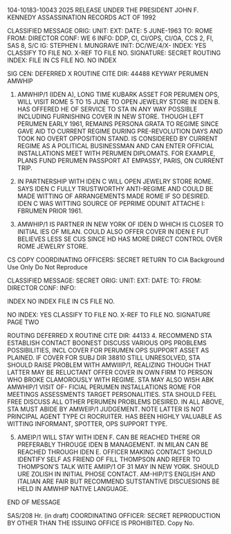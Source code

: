 104-10183-10043
2025 RELEASE UNDER THE PRESIDENT JOHN F. KENNEDY ASSASSINATION RECORDS ACT OF 1992

CLASSIFIED MESSAGE
ORIG:
UNIT:
EXT:
DATE: 5 JUNE-1963
TO: ROME
FROM: DIRECTOR
CONF: WE 6
INFO: DDP, CI, CI/OPS, CI/OA, CCS 2, FI, SAS 8, S/C
IG: STEPHEN I. MUNGRAVE
INIT: DC/WE/4/X-
INDEX: YES
CLASSIFY TO FILE NO.
X-REF TO FILE NO.
SIGNATURE:
SECRET
ROUTING INDEX:
FILE IN CS FILE NO.
NO INDEX

SIG CEN:
DEFERRED
X ROUTINE
CITE DIR: 44488
KEYWAY PERUMEN AMWHIP
1. AMWHIP/1 (IDEN A), LONG TIME KUBARK ASSET FOR PERUMEN OPS, WILL VISIT ROME 5 TO 15 JUNE TO OPEN JEWELRY STORE IN IDEN B. HAS OFFERED HE OF SERVICE TO STA IN ANY WAY POSSIBLE INCLUDING FURNISHING COVER IN NEW STORE. THOUGH LEFT PERUMEN EARLY 1961, REMAINS PERSONA GRATA TO REGIME SINCE GAVE AID TO CURRENT REGIME DURING PRE-REVOLUTION DAYS AND TOOK NO OVERT OPPOSITION STAND. IS CONSIDERED BY CURRENT REGIME AS A POLITICAL BUSINESSMAN AND CAN ENTER OFFICIAL INSTALLATIONS MEET WITH PERUMEN DIPLOMATS. FOR EXAMPLE, PLANS FUND PERUMEN PASSPORT AT EMPASSY, PARIS, ON CURRENT TRIP.

2. IN PARTNERSHIP WITH IDEN C WILL OPEN JEWELRY STORE ROME. SAYS IDEN C FULLY TRUSTWORTHY ANTI-REGIME AND COULD BE MADE WITTING OF ARRANGEMENTS MADE ROME IF SO DESIRED. IDEN C WAS WITTING SOURCE OF PEPRIME ODUNIT ATTACHE I: FBRUMEN PRIOR 1961.

3. AMWHIP/1 IS PARTNER IN NEW YORK OF IDEN D WHICH IS CLOSER TO INITIAL IES OF MILAN. COULD ALSO OFFER COVER IN IDEN E FUT BELIEVES LESS SE CUS SINCE HD HAS MORE DIRECT CONTROL OVER ROME JEWELRY STORE.

CS COPY
COORDINATING OFFICERS:
SECRET
RETURN TO CIA
Background Use Only
Do Not Reproduce

CLASSIFIED MESSAGE:
SECRET
ORIG:
UNIT:
EXT:
DATE:
TO:
FROM: DIRECTOR
CONF:
INFO:

INDEX
NO INDEX
FILE IN CS FILE NO.

NO
INDEX: YES
CLASSIFY TO FILE NO.
X-REF TO FILE NO.
SIGNATURE
PAGE TWO

ROUTING
DEFERRED
X ROUTINE
CITE DIR: 44133
4. RECOMMEND STA ESTABLISH CONTACT BOONEST DISCUSS VARIOUS OPS PROBLEMS POSSIBILITIES, INCL COVER FOR PERUMEN OPS SUPPORT ASSET AS PLAINED. IF COVER FOR SUBJ DIR 38810 STILL UNRESOLVED, STA SHOULD RAISE PROBLEM WITH AMWIIIP/1, REALIZING THOUGH THAT LATTER MAY BE RELUCTANT OFFER COVER IN OWN FIRM TO PERSON WHO BROKE CLAMOROUSLY WITH REGIME. STA MAY ALSO WISH ABK AMWHIP/1 VISIT OF- FICIAL PERUMEN INSTALLATIONS ROME FOR MEETINGS ASSESSMENTS TARGET PERSONALITIES. STA SHOULD FEEL FREE DISCUSS ALL OTHER PERUMEN PROBLEMS DESIRED. IN ALL ABOVE, STA MUST ABIDE BY AMWEIP/1 JUDGEMENT. NOTE LATTER IS NOT PRINCIPAL AGENT TYPE CI ROCRUITER. HAS BEEN HIGHLY VALUABLE AS WITTING INFORMANT, SPOTTER, OPS SUPPORT TYPE.

5. AMEIP/1 WILL STAY WITH IDEN F. CAN BE REACHED THERE OR PREFERABLY THROUGE IDEN B MANAGEMENT. IN MILAN CAN BE REACHED THROUGH IDEN E. OFFICER MAKING CONTACT SHOULD IDENTIFY SELF AS FRIEND OF FILL THOMPSON AND REFER TO THOMPSON'S TALK WITE AMIIP/1 OF 31 MAY IN NEW YORK. SHOULD URE ZOLISH IN INITIAL PHOSE CONTACT. AM-HIP/1'S ENGLISH AND ITALIAN ARE FAIR BUT RECOMMEND SUTSTANTIVE DISCUESIONS BE HELD IN AMWHIP NATIVE LANGUAGE.

END OF MESSAGE

SAS/208 Hr. (in draft)
COORDINATING OFFICER:
SECRET
REPRODUCTION BY OTHER THAN THE ISSUING OFFICE IS PROHIBITED.
Copy No.
